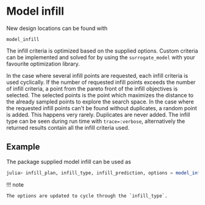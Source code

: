 # Model infill
New design locations can be found with
```@docs
model_infill
```
 
The infill criteria is optimized based on the supplied options. Custom criteria can be
implemented and solved for by using the `surrogate_model` with your favourite optimization
library.  

In the case where several infill points are requested, each infill criteria is used
cyclically. If the number of requested infill points exceeds the number of infill
criteria, a point from the pareto front of the infill objectives is selected. The selected
points is the point which maximizes the distance to the already sampled points to explore
the search space. In the case where the requested infill points can't be found without
duplicates, a random point is added. This happens very rarely. Duplicates are never added.
The infill type can be seen during run time with `trace=:verbose`, alternatively the
returned results contain all the infill criteria used. 

## Example
The package supplied model infill can be used as 
```julia
julia> infill_plan, infill_type, infill_prediction, options = model_infill(search_range,plan,samples,sm_interpolant; options=SurrogateModelOptim.Options())
```
!!! note

    The options are updated to cycle through the `infill_type`.